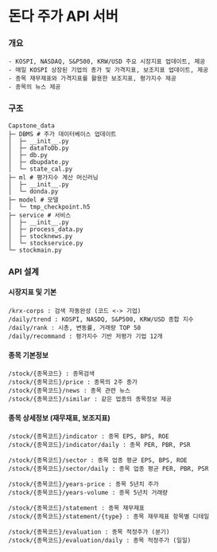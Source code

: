 # 돈다 주가 API 서버

### 개요
    - KOSPI, NASDAQ, S&P500, KRW/USD 주요 시장지표 업데이트, 제공
    - 매일 KOSPI 상장된 기업의 종가 및 가격지표, 보조지표 업데이트, 제공
    - 종목 재무제표와 가격지표를 활용한 보조지표, 평가지수 제공
    - 종목의 뉴스 제공

### 구조
    Capstone_data
    ├─ DBMS # 주가 데이터베이스 업데이트
    │  ├─ __init__.py
    │  ├─ dataToDb.py
    │  ├─ db.py
    │  ├─ dbupdate.py
    │  └─ state_cal.py
    ├─ ml # 평가지수 계산 머신러닝
    │  ├─ __init__.py
    │  └─ donda.py
    ├─ model # 모델
    │  └─ tmp_checkpoint.h5
    ├─ service # 서비스
    │  ├─ __init__.py
    │  ├─ process_data.py
    │  ├─ stocknews.py
    │  └─ stockservice.py
    └─ stockmain.py

### API 설계
#### 시장지표 및 기본
    /krx-corps : 검색 자동완성 (코드 <-> 기업)
    /daily/trend : KOSPI, NASDQ, S&P500, KRW/USD 종합 지수
    /daily/rank : 시총, 변동률, 거래량 TOP 50
    /daily/recommand : 평가지수 기반 저평가 기업 12개
#### 종목 기본정보
    /stock/{종목코드} : 종목검색
    /stock/{종목코드}/price : 종목의 2주 종가
    /stock/{종목코드}/news : 종목 관련 뉴스
    /stock/{종목코드}/similar : 같은 업종의 종목정보 제공
#### 종목 상세정보 (재무재표, 보조지표)
    /stock/{종목코드}/indicator : 종목 EPS, BPS, ROE
    /stock/{종목코드}/indicator/daily : 종목 PER, PBR, PSR
    
    /stock/{종목코드}/sector : 종목 업종 평균 EPS, BPS, ROE
    /stock/{종목코드}/sector/daily : 종목 업종 평균 PER, PBR, PSR
    
    /stock/{종목코드}/years-price : 종목 5년치 주가
    /stock/{종목코드}/years-volume : 종목 5년치 거래량
    
    /stock/{종목코드}/statement : 종목 재무제표
    /stock/{종목코드}/statement/{type} : 종목 재무제표 항목별 디테일
    
    /stock/{종목코드}/evaluation : 종목 적정주가 (분기)
    /stock/{종목코드}/evaluation/daily : 종목 적정주가 (일일)
